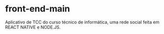# front-end-main
Aplicativo de TCC do curso técnico de informática, uma rede social feita em REACT NATIVE e NODE.JS.
